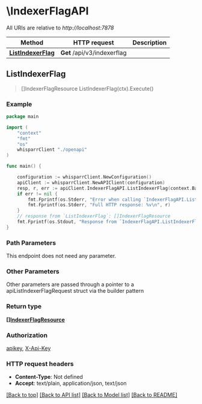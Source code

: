 # \IndexerFlagAPI

All URIs are relative to *http://localhost:7878*

Method | HTTP request | Description
------------- | ------------- | -------------
[**ListIndexerFlag**](IndexerFlagAPI.md#ListIndexerFlag) | **Get** /api/v3/indexerflag | 



## ListIndexerFlag

> []IndexerFlagResource ListIndexerFlag(ctx).Execute()



### Example

```go
package main

import (
    "context"
    "fmt"
    "os"
    whisparrClient "./openapi"
)

func main() {

    configuration := whisparrClient.NewConfiguration()
    apiClient := whisparrClient.NewAPIClient(configuration)
    resp, r, err := apiClient.IndexerFlagAPI.ListIndexerFlag(context.Background()).Execute()
    if err != nil {
        fmt.Fprintf(os.Stderr, "Error when calling `IndexerFlagAPI.ListIndexerFlag``: %v\n", err)
        fmt.Fprintf(os.Stderr, "Full HTTP response: %v\n", r)
    }
    // response from `ListIndexerFlag`: []IndexerFlagResource
    fmt.Fprintf(os.Stdout, "Response from `IndexerFlagAPI.ListIndexerFlag`: %v\n", resp)
}
```

### Path Parameters

This endpoint does not need any parameter.

### Other Parameters

Other parameters are passed through a pointer to a apiListIndexerFlagRequest struct via the builder pattern


### Return type

[**[]IndexerFlagResource**](IndexerFlagResource.md)

### Authorization

[apikey](../README.md#apikey), [X-Api-Key](../README.md#X-Api-Key)

### HTTP request headers

- **Content-Type**: Not defined
- **Accept**: text/plain, application/json, text/json

[[Back to top]](#) [[Back to API list]](../README.md#documentation-for-api-endpoints)
[[Back to Model list]](../README.md#documentation-for-models)
[[Back to README]](../README.md)


